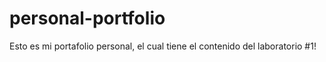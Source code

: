 # personal-portfolio

Esto es mi portafolio personal, el cual tiene el contenido del laboratorio #1!